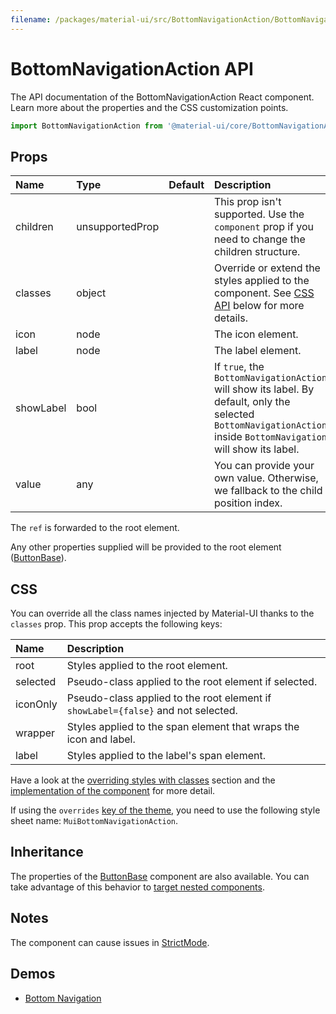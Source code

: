 ```yaml
---
filename: /packages/material-ui/src/BottomNavigationAction/BottomNavigationAction.js
---
```


<!--- This documentation is automatically generated, do not try to edit it. -->

# BottomNavigationAction API

<p class="description">The API documentation of the BottomNavigationAction React component. Learn more about the properties and the CSS customization points.</p>

```js
import BottomNavigationAction from '@material-ui/core/BottomNavigationAction';
```



## Props

| Name | Type | Default | Description |
|:-----|:-----|:--------|:------------|
| <span class="prop-name">children</span> | <span class="prop-type">unsupportedProp</span> |  | This prop isn't supported. Use the `component` prop if you need to change the children structure. |
| <span class="prop-name">classes</span> | <span class="prop-type">object</span> |  | Override or extend the styles applied to the component. See [CSS API](#css) below for more details. |
| <span class="prop-name">icon</span> | <span class="prop-type">node</span> |  | The icon element. |
| <span class="prop-name">label</span> | <span class="prop-type">node</span> |  | The label element. |
| <span class="prop-name">showLabel</span> | <span class="prop-type">bool</span> |  | If `true`, the `BottomNavigationAction` will show its label. By default, only the selected `BottomNavigationAction` inside `BottomNavigation` will show its label. |
| <span class="prop-name">value</span> | <span class="prop-type">any</span> |  | You can provide your own value. Otherwise, we fallback to the child position index. |

The `ref` is forwarded to the root element.

Any other properties supplied will be provided to the root element ([ButtonBase](/components-api/button-base/)).

## CSS

You can override all the class names injected by Material-UI thanks to the `classes` prop.
This prop accepts the following keys:


| Name | Description |
|:-----|:------------|
| <span class="prop-name">root</span> | Styles applied to the root element.
| <span class="prop-name">selected</span> | Pseudo-class applied to the root element if selected.
| <span class="prop-name">iconOnly</span> | Pseudo-class applied to the root element if `showLabel={false}` and not selected.
| <span class="prop-name">wrapper</span> | Styles applied to the span element that wraps the icon and label.
| <span class="prop-name">label</span> | Styles applied to the label's span element.

Have a look at the [overriding styles with classes](/customization/components/#overriding-styles-with-classes) section
and the [implementation of the component](https://github.com/mui-org/material-ui/blob/master/packages/material-ui/src/BottomNavigationAction/BottomNavigationAction.js)
for more detail.

If using the `overrides` [key of the theme](/customization/themes/#css),
you need to use the following style sheet name: `MuiBottomNavigationAction`.

## Inheritance

The properties of the [ButtonBase](/components-api/button-base/) component are also available.
You can take advantage of this behavior to [target nested components](/guides/api/#spread).

## Notes

The component can cause issues in [StrictMode](https://reactjs.org/docs/strict-mode.html).

## Demos

- [Bottom Navigation](/components/bottom-navigation/)

